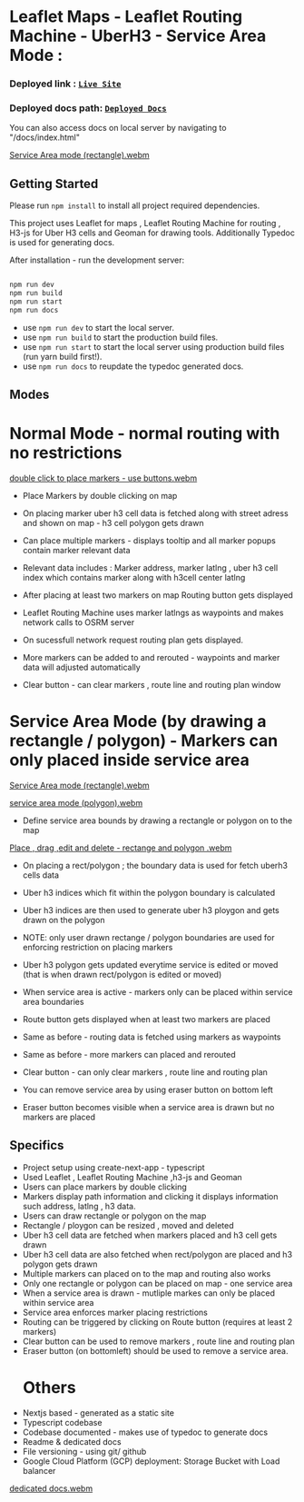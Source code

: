 # Leaflet Maps - Leaflet Routing Machine - UberH3 - Service Area Mode :

### Deployed link : [`Live Site`](https://phenomenal-haupia-559541.netlify.app/)

### Deployed docs path: [`Deployed Docs`](https://phenomenal-haupia-559541.netlify.app/docs/index.html)

You can also access docs on local server by navigating to "/docs/index.html"

[Service Area mode (rectangle).webm](https://github.com/808vita/maps-with-uber-h3/assets/97225946/b97bc117-7309-4541-9f6f-06107cfa68ec)


## Getting Started
Please run `npm install` to install all project required dependencies.

This project uses Leaflet for maps , Leaflet Routing Machine for routing , H3-js for Uber H3 cells and Geoman for drawing tools.
Additionally Typedoc is used for generating docs.

After installation - run the development server:

```bash

npm run dev
npm run build
npm run start
npm run docs

```

- use `npm run dev` to start the local server.
- use `npm run build` to start the production build files.
- use `npm run start` to start the local server using production build files (run yarn build first!).
- use `npm run docs` to reupdate the typedoc generated docs.

## Modes

# Normal Mode - normal routing with no restrictions

[double click to place markers - use buttons.webm](https://github.com/808vita/maps-with-uber-h3/assets/97225946/ba260843-6128-4943-945d-07958cfa1f90)

- Place Markers by double clicking on map 

- On placing marker uber h3 cell data is fetched along with street adress and shown on map - h3 cell polygon gets drawn

- Can place multiple markers - displays tooltip and all marker popups contain marker relevant data
  
- Relevant data includes : Marker address, marker latlng , uber h3 cell index which contains marker along with h3cell center latlng

- After placing at least two markers on map Routing button gets displayed

- Leaflet Routing Machine uses marker latlngs as waypoints and makes network calls to OSRM server

- On sucessfull network request routing plan gets displayed.

- More markers can be added to and rerouted - waypoints and marker data will adjusted automatically

- Clear button - can clear markers , route line and routing plan window


# Service Area Mode (by drawing a rectangle / polygon) - Markers can only placed inside service area

[Service Area mode (rectangle).webm](https://github.com/808vita/maps-with-uber-h3/assets/97225946/b97bc117-7309-4541-9f6f-06107cfa68ec)

[service area mode (polygon).webm](https://github.com/808vita/maps-with-uber-h3/assets/97225946/30892ec3-52d6-4f42-9f90-9a8c87fdb6cb)


- Define service area bounds by drawing a rectangle or polygon on to the map

[Place , drag ,edit and delete - rectange and polygon .webm](https://github.com/808vita/maps-with-uber-h3/assets/97225946/0f5d4dec-9168-451a-aac7-8a3e32c2ed71)


- On placing a rect/polygon ; the boundary data is used for fetch uberh3 cells data

- Uber h3 indices which fit within the polygon boundary is calculated

- Uber h3 indices are then used to generate uber h3 ploygon and gets drawn on the polygon

- NOTE: only user drawn rectange / polygon boundaries are used for enforcing restriction on placing markers

- Uber h3 polygon gets updated everytime service is edited or moved (that is when drawn rect/polygon is edited or moved)

- When service area is active - markers only can be placed within service area boundaries

- Route button gets displayed when at least two markers are placed

- Same as before - routing data is fetched using markers as waypoints

- Same as before - more markers can placed and rerouted

- Clear button - can only clear markers , route line and routing plan

- You can remove service area by using eraser button on bottom left

- Eraser button becomes visible when a service area is drawn but no markers are placed





## Specifics
- Project setup using create-next-app - typescript
- Used Leaflet , Leaflet Routing Machine ,h3-js and Geoman
- Users can place markers by double clicking
- Markers display path information and clicking it displays information such address, latlng , h3 data.
- Users can draw rectangle or polygon on the map
- Rectangle / ploygon can be resized , moved and deleted
- Uber h3 cell data are fetched when markers placed and h3 cell gets drawn
- Uber h3 cell data are also fetched when rect/polygon are placed and h3 polygon gets drawn
- Multiple markers can placed on to the map and routing also works
- Only one rectangle or polygon can be placed on map - one service area 
- When a service area is drawn - mutliple markes can only be placed within service area
- Service area enforces marker placing restrictions
- Routing can be triggered by clicking on Route button (requires at least 2 markers)
- Clear button can be used to remove markers , route line and routing plan
- Eraser button (on bottomleft) should be used to remove a service area.
  # Others
- Nextjs based - generated as a static site
- Typescript codebase
- Codebase documented - makes use of typedoc to generate docs
- Readme & dedicated docs
- File versioning - using git/ github
- Google Cloud Platform (GCP) deployment: Storage Bucket with Load balancer
  
[dedicated docs.webm](https://github.com/808vita/maps-with-uber-h3/assets/97225946/c7f4c0c3-7643-40e4-860c-a76afbc4064a)

